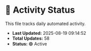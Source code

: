 # 🤖 Activity Status

This file tracks daily automated activity.

- **Last Updated:** 2025-08-19 09:14:52
- **Total Updates:** 58
- **Status:** 🟢 Active
